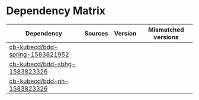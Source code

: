 # Dependency Matrix

Dependency | Sources | Version | Mismatched versions
---------- | ------- | ------- | -------------------
[cb-kubecd/bdd-spring-1583821952](https://github.com/cb-kubecd/bdd-spring-1583821952.git) |  | []() | 
[cb-kubecd/bdd-sbhg-1583823326](https://github.com/cb-kubecd/bdd-sbhg-1583823326.git) |  | []() | 
[cb-kubecd/bdd-nh-1583823326](https://github.com/cb-kubecd/bdd-nh-1583823326.git) |  | []() | 
